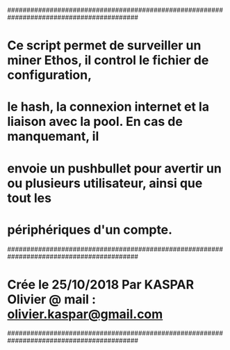  ##########################################################################################
#  Ce script permet de surveiller un miner Ethos, il control le fichier de configuration,  #
#   le hash, la connexion internet et la liaison avec la pool. En cas de manquemant, il    #
#    envoie un pushbullet pour avertir un ou plusieurs utilisateur, ainsi que tout les     #
#                             périphériques d'un compte.                                   #
 ##########################################################################################
#        Crée le 25/10/2018 Par KASPAR Olivier @ mail : olivier.kaspar@gmail.com           #
 ##########################################################################################
